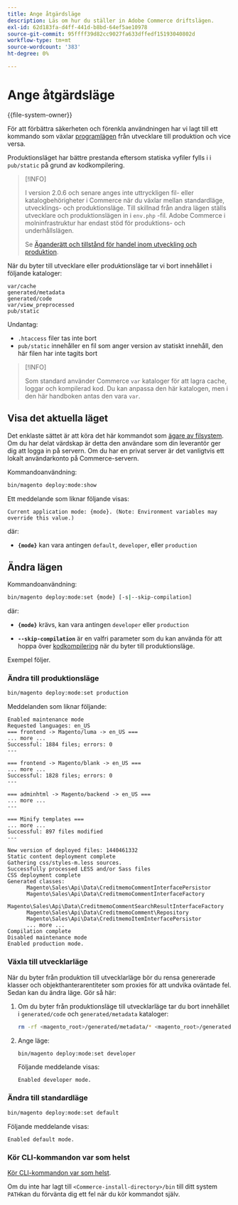 ```yaml
---
title: Ange åtgärdsläge
description: Läs om hur du ställer in Adobe Commerce driftslägen.
exl-id: 62d183fa-d4ff-441d-b8bd-64ef5ae10978
source-git-commit: 95ffff39d82cc9027fa633dffedf15193040802d
workflow-type: tm+mt
source-wordcount: '383'
ht-degree: 0%

---
```


# Ange åtgärdsläge

{{file-system-owner}}

För att förbättra säkerheten och förenkla användningen har vi lagt till ett kommando som växlar [programlägen](../bootstrap/application-modes.md) från utvecklare till produktion och vice versa.

Produktionsläget har bättre prestanda eftersom statiska vyfiler fylls i i `pub/static` på grund av kodkompilering.

>[!INFO]
>
>I version 2.0.6 och senare anges inte uttryckligen fil- eller katalogbehörigheter i Commerce när du växlar mellan standardläge, utvecklings- och produktionsläge. Till skillnad från andra lägen ställs utvecklare och produktionslägen in i `env.php` -fil. Adobe Commerce i molninfrastruktur har endast stöd för produktions- och underhållslägen.
>
>Se [Äganderätt och tillstånd för handel inom utveckling och produktion](../deployment/file-system-permissions.md).

När du byter till utvecklare eller produktionsläge tar vi bort innehållet i följande kataloger:

```terminal
var/cache
generated/metadata
generated/code
var/view_preprocessed
pub/static
```

Undantag:

- `.htaccess` filer tas inte bort
- `pub/static` innehåller en fil som anger version av statiskt innehåll, den här filen har inte tagits bort

>[!INFO]
>
>Som standard använder Commerce `var` kataloger för att lagra cache, loggar och kompilerad kod. Du kan anpassa den här katalogen, men i den här handboken antas den vara `var`.

## Visa det aktuella läget

Det enklaste sättet är att köra det här kommandot som [ägare av filsystem](../../installation/prerequisites/file-system/overview.md). Om du har delat värdskap är detta den användare som din leverantör ger dig att logga in på servern. Om du har en privat server är det vanligtvis ett lokalt användarkonto på Commerce-servern.

Kommandoanvändning:

```bash
bin/magento deploy:mode:show
```

Ett meddelande som liknar följande visas:

```terminal
Current application mode: {mode}. (Note: Environment variables may override this value.)
```

där:

- **`{mode}`** kan vara antingen `default`, `developer`, eller `production`

## Ändra lägen

Kommandoanvändning:

```bash
bin/magento deploy:mode:set {mode} [-s|--skip-compilation]
```

där:

- **`{mode}`** krävs, kan vara antingen `developer` eller `production`

- **`--skip-compilation`** är en valfri parameter som du kan använda för att hoppa över [kodkompilering](../cli/code-compiler.md) när du byter till produktionsläge.

Exempel följer.

### Ändra till produktionsläge

```bash
bin/magento deploy:mode:set production
```

Meddelanden som liknar följande:

```terminal
Enabled maintenance mode
Requested languages: en_US
=== frontend -> Magento/luma -> en_US ===
... more ...
Successful: 1884 files; errors: 0
---

=== frontend -> Magento/blank -> en_US ===
... more ...
Successful: 1828 files; errors: 0
---

=== adminhtml -> Magento/backend -> en_US ===
... more ...
---

=== Minify templates ===
... more ...
Successful: 897 files modified
---

New version of deployed files: 1440461332
Static content deployment complete
Gathering css/styles-m.less sources.
Successfully processed LESS and/or Sass files
CSS deployment complete
Generated classes:
      Magento\Sales\Api\Data\CreditmemoCommentInterfacePersistor
      Magento\Sales\Api\Data\CreditmemoCommentInterfaceFactory
      Magento\Sales\Api\Data\CreditmemoCommentSearchResultInterfaceFactory
      Magento\Sales\Api\Data\CreditmemoComment\Repository
      Magento\Sales\Api\Data\CreditmemoItemInterfacePersistor
      ... more ...
Compilation complete
Disabled maintenance mode
Enabled production mode.
```

### Växla till utvecklarläge

När du byter från produktion till utvecklarläge bör du rensa genererade klasser och objekthanterarentiteter som proxies för att undvika oväntade fel. Sedan kan du ändra läge. Gör så här:

1. Om du byter från produktionsläge till utvecklarläge tar du bort innehållet i `generated/code` och `generated/metadata` kataloger:

   ```bash
   rm -rf <magento_root>/generated/metadata/* <magento_root>/generated/code/*
   ```

1. Ange läge:

   ```bash
   bin/magento deploy:mode:set developer
   ```

   Följande meddelande visas:

   ```terminal
   Enabled developer mode.
   ```

### Ändra till standardläge

```bash
bin/magento deploy:mode:set default
```

Följande meddelande visas:

```terminal
Enabled default mode.
```

### Kör CLI-kommandon var som helst

[Kör CLI-kommandon var som helst](../cli/config-cli.md#config-install-cli-first).

Om du inte har lagt till `<Commerce-install-directory>/bin` till ditt system `PATH`kan du förvänta dig ett fel när du kör kommandot själv.
